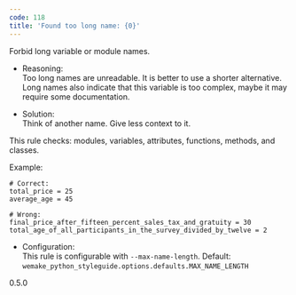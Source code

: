 ```yaml
---
code: 118
title: 'Found too long name: {0}'
---
```


Forbid long variable or module names.

  - Reasoning:  
    Too long names are unreadable. It is better to use a shorter
    alternative. Long names also indicate that this variable is too
    complex, maybe it may require some documentation.

  - Solution:  
    Think of another name. Give less context to it.

This rule checks: modules, variables, attributes, functions, methods,
and classes.

Example:

    # Correct:
    total_price = 25
    average_age = 45
    
    # Wrong:
    final_price_after_fifteen_percent_sales_tax_and_gratuity = 30
    total_age_of_all_participants_in_the_survey_divided_by_twelve = 2

  - Configuration:  
    This rule is configurable with `--max-name-length`. Default:
    `wemake_python_styleguide.options.defaults.MAX_NAME_LENGTH`

<div class="versionadded">

0.5.0

</div>